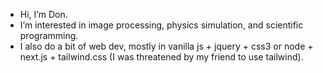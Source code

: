 - Hi, I’m Don.
- I’m interested in image processing, physics simulation, and scientific programming.
- I also do a bit of web dev, mostly in vanilla js + jquery + css3 or node + next.js + tailwind.css (I was threatened by my friend to use tailwind).



<!---
Continuum3416/Continuum3416 is a ✨ special ✨ repository because its `README.md` (this file) appears on your GitHub profile.
You can click the Preview link to take a look at your changes.
--->
